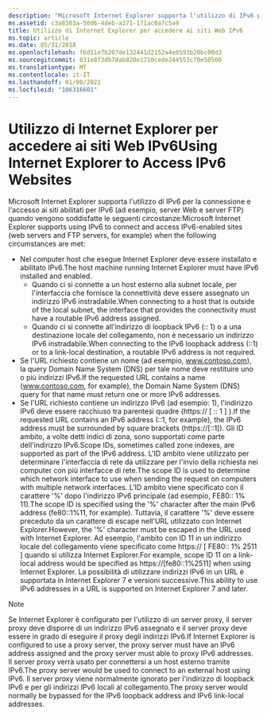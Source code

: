 ```yaml
---
description: "Microsoft Internet Explorer supporta l'utilizzo di IPv6 per la connessione e l'accesso ai siti abilitati per IPv6 (ad esempio server Web e server FTP) quando vengono soddisfatte le seguenti circostanze: il computer host che esegue Internet Explorer deve avere IPv6 installato e abilitato. Quando ci si connette a un host esterno alla subnet locale, per l'interfaccia che fornisce la connettività deve essere assegnato un indirizzo IPv6 instradabile. Quando ci si connette all'indirizzo di loopback IPv6 (:: 1) o a una destinazione locale del collegamento, non è necessario un indirizzo IPv6 instradabile. Se l'URL richiesto contiene un nome (ad esempio, www.contoso.com), la query Domain Name System (DNS) per tale nome deve restituire uno o più indirizzi IPv6. Se l'URL richiesto contiene un indirizzo IPv6 (ad esempio: 1), l'indirizzo IPv6 deve essere racchiuso tra parentesi quadre (https:// \\[ :: 1 \\] ). Gli ID ambito, a volte detti indici di zona, sono supportati come parte dell'indirizzo IPv6. L'ID ambito viene utilizzato per determinare l'interfaccia di rete da utilizzare per l'invio della richiesta nei computer con più interfacce di rete. L'ID ambito viene specificato con il carattere '%' dopo l'indirizzo IPv6 principale (ad esempio, FE80:: 1% 11). Tuttavia, il carattere '%' deve essere preceduto da un carattere di escape nell'URL utilizzato con Internet Explorer. Ad esempio, l'ambito con ID 11 in un indirizzo locale del collegamento viene specificato come https:// \\[ FE80:: 1% 2511 \\] quando si utilizza Internet Explorer. La possibilità di utilizzare indirizzi IPv6 in un URL è supportata in Internet Explorer 7 e versioni successive."
ms.assetid: c3a8303a-50d6-4deb-a371-171ac0a7c5a9
title: Utilizzo di Internet Explorer per accedere ai siti Web IPv6
ms.topic: article
ms.date: 05/31/2018
ms.openlocfilehash: f6d11e7b207de132441d2152a4e0593b20bc00d3
ms.sourcegitcommit: 831e8f3db78ab820e1710cede244553c70e50500
ms.translationtype: MT
ms.contentlocale: it-IT
ms.lasthandoff: 01/08/2021
ms.locfileid: "106316601"
---
```

# <a name="using-internet-explorer-to-access-ipv6-websites"></a><span data-ttu-id="51bb0-109">Utilizzo di Internet Explorer per accedere ai siti Web IPv6</span><span class="sxs-lookup"><span data-stu-id="51bb0-109">Using Internet Explorer to Access IPv6 Websites</span></span>

<span data-ttu-id="51bb0-110">Microsoft Internet Explorer supporta l'utilizzo di IPv6 per la connessione e l'accesso ai siti abilitati per IPv6 (ad esempio, server Web e server FTP) quando vengono soddisfatte le seguenti circostanze:</span><span class="sxs-lookup"><span data-stu-id="51bb0-110">Microsoft Internet Explorer supports using IPv6 to connect and access IPv6-enabled sites (web servers and FTP servers, for example) when the following circumstances are met:</span></span>

-   <span data-ttu-id="51bb0-111">Nel computer host che esegue Internet Explorer deve essere installato e abilitato IPv6.</span><span class="sxs-lookup"><span data-stu-id="51bb0-111">The host machine running Internet Explorer must have IPv6 installed and enabled.</span></span>
    -   <span data-ttu-id="51bb0-112">Quando ci si connette a un host esterno alla subnet locale, per l'interfaccia che fornisce la connettività deve essere assegnato un indirizzo IPv6 instradabile.</span><span class="sxs-lookup"><span data-stu-id="51bb0-112">When connecting to a host that is outside of the local subnet, the interface that provides the connectivity must have a routable IPv6 address assigned.</span></span>
    -   <span data-ttu-id="51bb0-113">Quando ci si connette all'indirizzo di loopback IPv6 (:: 1) o a una destinazione locale del collegamento, non è necessario un indirizzo IPv6 instradabile.</span><span class="sxs-lookup"><span data-stu-id="51bb0-113">When connecting to the IPv6 loopback address (::1) or to a link-local destination, a routable IPv6 address is not required.</span></span>
-   <span data-ttu-id="51bb0-114">Se l'URL richiesto contiene un nome (ad esempio, www.contoso.com), la query Domain Name System (DNS) per tale nome deve restituire uno o più indirizzi IPv6.</span><span class="sxs-lookup"><span data-stu-id="51bb0-114">If the requested URL contains a name (www.contoso.com, for example), the Domain Name System (DNS) query for that name must return one or more IPv6 addresses.</span></span>
-   <span data-ttu-id="51bb0-115">Se l'URL richiesto contiene un indirizzo IPv6 (ad esempio: 1), l'indirizzo IPv6 deve essere racchiuso tra parentesi quadre (https:// \[ :: 1 \] ).</span><span class="sxs-lookup"><span data-stu-id="51bb0-115">If the requested URL contains an IPv6 address (::1, for example), the IPv6 address must be surrounded by square brackets (https://\[::1\]).</span></span> <span data-ttu-id="51bb0-116">Gli ID ambito, a volte detti indici di zona, sono supportati come parte dell'indirizzo IPv6.</span><span class="sxs-lookup"><span data-stu-id="51bb0-116">Scope IDs, sometimes called zone indexes, are supported as part of the IPv6 address.</span></span> <span data-ttu-id="51bb0-117">L'ID ambito viene utilizzato per determinare l'interfaccia di rete da utilizzare per l'invio della richiesta nei computer con più interfacce di rete.</span><span class="sxs-lookup"><span data-stu-id="51bb0-117">The scope ID is used to determine which network interface to use when sending the request on computers with multiple network interfaces.</span></span> <span data-ttu-id="51bb0-118">L'ID ambito viene specificato con il carattere '%' dopo l'indirizzo IPv6 principale (ad esempio, FE80:: 1% 11).</span><span class="sxs-lookup"><span data-stu-id="51bb0-118">The scope ID is specified using the '%' character after the main IPv6 address (fe80::1%11, for example).</span></span> <span data-ttu-id="51bb0-119">Tuttavia, il carattere '%' deve essere preceduto da un carattere di escape nell'URL utilizzato con Internet Explorer.</span><span class="sxs-lookup"><span data-stu-id="51bb0-119">However, the '%' character must be escaped in the URL used with Internet Explorer.</span></span> <span data-ttu-id="51bb0-120">Ad esempio, l'ambito con ID 11 in un indirizzo locale del collegamento viene specificato come https:// \[ FE80:: 1% 2511 \] quando si utilizza Internet Explorer.</span><span class="sxs-lookup"><span data-stu-id="51bb0-120">For example, scope ID 11 on a link-local address would be specified as https://\[fe80::1%2511\] when using Internet Explorer.</span></span> <span data-ttu-id="51bb0-121">La possibilità di utilizzare indirizzi IPv6 in un URL è supportata in Internet Explorer 7 e versioni successive.</span><span class="sxs-lookup"><span data-stu-id="51bb0-121">This ability to use IPv6 addresses in a URL is supported on Internet Explorer 7 and later.</span></span>

> [!Note]  
> <span data-ttu-id="51bb0-122">Se Internet Explorer è configurato per l'utilizzo di un server proxy, il server proxy deve disporre di un indirizzo IPv6 assegnato e il server proxy deve essere in grado di eseguire il proxy degli indirizzi IPv6.</span><span class="sxs-lookup"><span data-stu-id="51bb0-122">If Internet Explorer is configured to use a proxy server, the proxy server must have an IPv6 address assigned and the proxy server must able to proxy IPv6 addresses.</span></span> <span data-ttu-id="51bb0-123">Il server proxy verrà usato per connettersi a un host esterno tramite IPv6.</span><span class="sxs-lookup"><span data-stu-id="51bb0-123">The proxy server would be used to connect to an external host using IPv6.</span></span> <span data-ttu-id="51bb0-124">Il server proxy viene normalmente ignorato per l'indirizzo di loopback IPv6 e per gli indirizzi IPv6 locali al collegamento.</span><span class="sxs-lookup"><span data-stu-id="51bb0-124">The proxy server would normally be bypassed for the IPv6 loopback address and IPv6 link-local addresses.</span></span>

 

 

 



